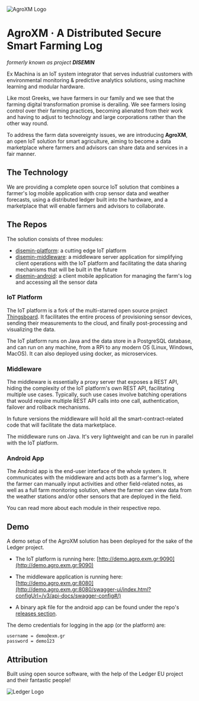 ![AgroXM Logo](https://agro.exm.gr/wp-content/uploads/2020/12/logo-300x300.png)

# AgroXM · A Distributed Secure Smart Farming Log

_formerly known as project **DISEMIN**_


Ex Machina is an IoT system integrator that serves industrial customers with environmental monitoring & predictive analytics solutions, using machine learning and modular hardware.

Like most Greeks, we have farmers in our family and we see that the farming digital transformation promise is derailing.  We see farmers losing control over their farming practices, becoming alienated from their work and having to adjust to technology and large corporations rather than the other way round.

To address the farm data sovereignty issues, we are introducing **AgroXM**, an open IoT solution for smart agriculture, aiming to become a data marketplace where farmers and advisors can share data and services in a fair manner.

## The Technology

We are providing a complete open source IoT solution that combines a farmer's log mobile application with crop sensor data and weather forecasts, using a distributed ledger built into the hardware, and a marketplace that will enable farmers and advisors to collaborate.

## The Repos

The solution consists of three modules:

- [disemin-platform](https://github.com/LedgerProject/disemin-platform): a cutting edge IoT platform
- [disemin-middleware](https://github.com/LedgerProject/disemin-middleware): a middleware server application for simplifying client operations with the IoT platform and facilitating the data sharing mechanisms that will be built in the future
- [disemin-android](https://github.com/LedgerProject/disemin-android): a client mobile application for managing the farm's log and accessing all the sensor data

### IoT Platform

The IoT platform is a fork of the multi-starred open source project [Thingsboard](https://github.com/thingsboard/thingsboard). It facilitates the entire process of provisioning sensor devices, sending their measurements to the cloud, and finally post-processing and visualizing the data.

The IoT platform runs on Java and the data store in a PostgreSQL database, and can run on any machine, from a RPi to any modern OS (Linux, Windows, MacOS). It can also deployed using docker, as microservices.

### Middleware

The middleware is essentially a proxy server that exposes a REST API, hiding the complexity of the IoT platform's own REST API, facilitating multiple use cases. Typically, such use cases involve batching operations that would require multiple REST API calls into one call, authentication, failover and rollback mechanisms.

In future versions the middleware will hold all the smart-contract-related code that will facilitate the data marketplace.

The middleware runs on Java. It's very lightweight and can be run in parallel with the IoT platform.

### Android App

The Android app is the end-user interface of the whole system. It communicates with the middleware and acts both as a farmer's log, where the farmer can manually input activities and other field-related notes, as well as a full farm monitoring solution, where the farmer can view data from the weather stations and/or other sensors that are deployed in the field.

You can read more about each module in their respective repo.

## Demo

A demo setup of the AgroXM solution has been deployed for the sake of the Ledger project.

- The IoT platform is running here: [http://demo.agro.exm.gr:9090](http://demo.agro.exm.gr:9090)

- The middleware application is running here: [http://demo.agro.exm.gr:8080](http://demo.agro.exm.gr:8080/swagger-ui/index.html?configUrl=/v3/api-docs/swagger-config#/)

- A binary apk file for the android app can be found under the repo's [releases section](https://github.com/LedgerProject/disemin-android/releases).

The demo credentials for logging in the app (or the platform) are:

```
username = demo@exm.gr
password = demo123
```

## Attribution 

Built using open source software, with the help of the Ledger EU project and their fantastic people!

![Ledger Logo](../media/general/LedgerLogo.png)
